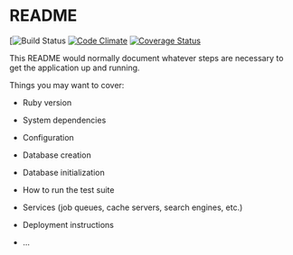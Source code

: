 # README

[![Build Status](https://codeship.com/projects/1228a450-2948-0136-930a-0efe8925988d/status?branch=master)
[![Code Climate](https://codeclimate.com/github/grahambleon/bean-town-exploration-site/badges/gpa.svg)](https://codeclimate.com/github/grahambleon/bean-town-exploration-site)
[![Coverage Status](https://coveralls.io/repos/github/grahambleon/bean-town-exploration-site/badge.svg?branch=master)](https://coveralls.io/github/grahambleon/bean-town-exploration-site?branch=master)

This README would normally document whatever steps are necessary to get the
application up and running.

Things you may want to cover:

* Ruby version

* System dependencies

* Configuration

* Database creation

* Database initialization

* How to run the test suite

* Services (job queues, cache servers, search engines, etc.)

* Deployment instructions

* ...
